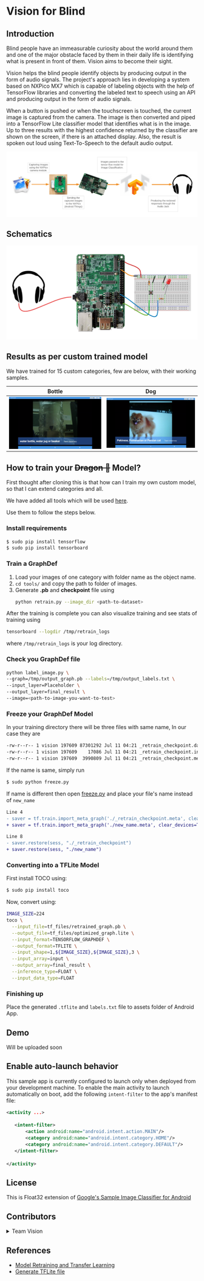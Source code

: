 # Vision for Blind

## Introduction

Blind people have an immeasurable curiosity about the world around them and one of the major obstacle faced by them in their daily life is identifying what is present in front of them. Vision aims to become their sight.

Vision helps the blind people identify objects by producing output in the form of audio signals. The project's approach lies in developing a system based on NXPico MX7 which is capable of labeling objects with the help of TensorFlow libraries and converting the labeled text to speech using an API and producing output in the form of audio signals.

When a button is pushed or when the touchscreen is touched, the current image is captured from the
camera. The image is then converted and piped into a TensorFlow Lite classifier model that
identifies what is in the image. Up to three results with the highest confidence returned by the
classifier are shown on the screen, if there is an attached display. Also, the result is spoken out
loud using Text-To-Speech to the default audio output.

![Flow of Vision](flow.png)


## Schematics

![Schematics](nxp_schematics.png)


## Results as per custom trained model

We have trained for 15 custom categories, few are below, with their working samples.

| Bottle             |  Dog |
:-------------------------:|:-------------------------:
![](Bottle.png)  |  ![](Dog.png)


## How to train your ~~Dragon 🐉~~ Model?

First thought after cloning this is that how can I train my own custom model, so that I can extend categories and all.

We have added all tools which will be used [here](tools/).

Use them to follow the steps below.

### Install requirements

```sh
$ sudo pip install tensorflow
$ sudo pip install tensorboard
```

### Train a GraphDef

1. Load your images of one category with folder name as the object name.
2. `cd tools/` and copy the path to folder of images.
3. Generate **.pb** and **checkpoint** file using
    ```sh
    python retrain.py --image_dir <path-to-dataset>
    ```

After the training is complete you can also visualize training and see stats of training using

```sh
tensorboard --logdir /tmp/retrain_logs
```

where `/tmp/retrain_logs` is your log directory.


### Check you GraphDef file

```sh 
python label_image.py \
--graph=/tmp/output_graph.pb --labels=/tmp/output_labels.txt \
--input_layer=Placeholder \
--output_layer=final_result \
--image=<path-to-image-you-want-to-test>
```

### Freeze your GraphDef Model

In your training directory there will be three files with same name, In our case they are

```sh
-rw-r--r-- 1 vision 197609 87301292 Jul 11 04:21 _retrain_checkpoint.data-00000-of-00001
-rw-r--r-- 1 vision 197609    17086 Jul 11 04:21 _retrain_checkpoint.index
-rw-r--r-- 1 vision 197609  3990809 Jul 11 04:21 _retrain_checkpoint.meta
``` 

If the name is same, simply run

```sh
$ sudo python freeze.py
```

If name is different then open [freeze.py](tools/freeze.py) and place your file's name instead of `new_name`

```diff 
Line 4
- saver = tf.train.import_meta_graph('./_retrain_checkpoint.meta', clear_devices=True)
+ saver = tf.train.import_meta_graph('./new_name.meta', clear_devices=True)
```

```diff
Line 8
- saver.restore(sess, "./_retrain_checkpoint")
+ saver.restore(sess, "./new_name")

```


### Converting into a TFLite Model

First install TOCO using:

```sh
$ sudo pip install toco
```

Now, convert using:

```sh
IMAGE_SIZE=224
toco \
  --input_file=tf_files/retrained_graph.pb \
  --output_file=tf_files/optimized_graph.lite \
  --input_format=TENSORFLOW_GRAPHDEF \
  --output_format=TFLITE \
  --input_shape=1,${IMAGE_SIZE},${IMAGE_SIZE},3 \
  --input_array=input \
  --output_array=final_result \
  --inference_type=FLOAT \
  --input_data_type=FLOAT
```

### Finishing up

Place the generated `.tflite` and `labels.txt` file to assets folder of Android App.


## Demo

Will be uploaded soon

## Enable auto-launch behavior

This sample app is currently configured to launch only when deployed from your
development machine. To enable the main activity to launch automatically on boot,
add the following `intent-filter` to the app's manifest file:

```xml
<activity ...>

   <intent-filter>
       <action android:name="android.intent.action.MAIN"/>
       <category android:name="android.intent.category.HOME"/>
       <category android:name="android.intent.category.DEFAULT"/>
   </intent-filter>

</activity>
```

## License

This is Float32 extension of [Google's Sample Image Classifier for Android](https://github.com/androidthings/sample-tensorflow-imageclassifier)

## Contributors

<details>
	<summary>Team Vision</summary>
		<ul>
			<li><a href="https://github.com/aashutoshrathi">Aashutosh Rathi</a></li>
			<li><a href="https://github.com/anshumanv">Anshuman Verma</a></li>
		        <li><a href="https://github.com/prithaupadhyay">Pritha Upadhyay</a></li>
			<li><a href="https://github.com/VaaibhaviSingh">Vaaibhavi Singh</a></li>
		</ul>
</details>

## References

- [Model Retraining and Transfer Learning](https://www.tensorflow.org/tutorials/image_retraining)
- [Generate TFLite file](https://codelabs.developers.google.com/codelabs/tensorflow-for-poets-2-tflite/#0)
